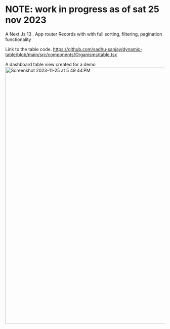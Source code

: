# NOTE: work in progress as of sat 25 nov 2023


A Next Js 13 . App router Records with with full sorting, filtering, pagination functionality

Link to the table code.
https://github.com/sadhu-sanjay/dynamic-table/blob/main/src/components/Organisms/table.tsx

A dashboard table view created for a demo
<img width="813" alt="Screenshot 2023-11-25 at 5 49 44 PM" src="https://github.com/sadhu-sanjay/dynamic-table/assets/10679621/6c27fd18-430e-42c1-80ab-f175302f52a0">


